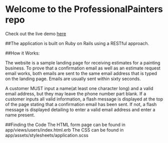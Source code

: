 # Welcome to the ProfessionalPainters repo

Check out the live demo [here](https://whispering-eyrie-38262.herokuapp.com/users)

##The application is built on Ruby on Rails using a RESTful approach.

##How it Works:

The website is a sample landing page for receiving estimates for a painting business.
To prove that a confirmation email as well as an estimate request email
works, both emails are sent to the same email address that is typed on 
the landing page. Emails are usually sent within sixty seconds.

A customer MUST input a name(at least one character long)
and a valid email address, but they may leave the phone number part
blank. If a customer inputs all valid information, a flash message is
displayed at the top of the page stating that a confirmation email has been sent.
If not, a flash message is displayed detailing to enter a valid email address
and enter a name present.

##Finding the Code
The HTML form page can be found in app/views/users/index.html.erb
The CSS can be found in app/assets/stylesheets/application.scss

